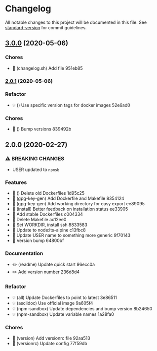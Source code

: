 # Changelog

All notable changes to this project will be documented in this file. See [standard-version](https://github.com/conventional-changelog/standard-version) for commit guidelines.

## [3.0.0](https://github.com/dperuo/dockerfiles/compare/v2.0.1...v3.0.0) (2020-05-06)


### Chores

* 🤖 (changelog.sh) Add file 951eb85

### [2.0.1](https://github.com/dperuo/dockerfiles/compare/v2.0.0...v2.0.1) (2020-05-06)


### Refactor

* 💡 () Use specific version tags for docker images 52e6ad0


### Chores

* 🤖 () Bump versions 839492b

## 2.0.0 (2020-02-27)


### ⚠ BREAKING CHANGES

* USER updated to `npmsb`

### Features

* 🎸 () Delete old Dockerfiles 1d95c25
* 🎸 (gpg-key-gen) Add Dockerfile and Makefile 8354124
* 🎸 (gpg-key-gen) Add working directory for easy export ee89095
* 🎸 (install) Better feedback on installation status ee33905
* 🎸 Add stable Dockerfiles c004334
* 🎸 Delete Makefile ac12ee0
* 🎸 Set WORKDIR, install ssh 8833583
* 🎸 Update to node:lts-alpine c13fbc8
* 🎸 Update USER name to something more generic 9f70143
* 🎸 Version bump 64800bf


### Documentation

* ✏️ (readme) Update quick start 96ecc0a
* ✏️ Add version number 236d8d4


### Refactor

* 💡 (all) Update Dockerfiles to point to latest 3e86511
* 💡 (asciidoc) Use official image 9a605f4
* 💡 (npm-sandbox) Update dependencies and bump version 8b24650
* 💡 (npm-sandbox) Update variable names 1a28fa0


### Chores

* 🤖 (version) Add versionrc file 92aa513
* 🤖 (versionrc) Update config 77f59db
